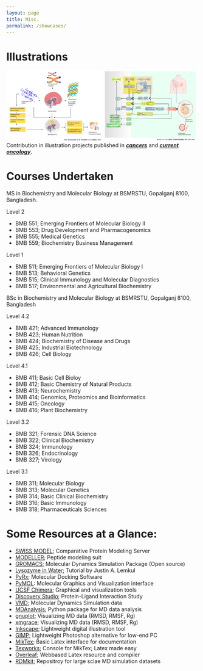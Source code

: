 ```yaml
---
layout: page
title: Misc.
permalink: /showcases/
---
```

# Illustrations
![](/images/illustrations.svg)
Contribution in illustration projects published in *[**cancers**](https://www.mdpi.com/2072-6694/13/13/3221)* and *[**current oncology**](https://www.mdpi.com/1718-7729/28/6/417)*.

# Courses Undertaken
MS in Biochemistry and Molecular Biology at BSMRSTU, Gopalganj 8100, Bangladesh.<br>

Level 2
- BMB 551; Emerging Frontiers of Molecular Biology II
- BMB 553; Drug Development and Pharmacogenomics
- BMB 555; Medical Genetics
- BMB 559; Biochemistry Business Management

Level 1
- BMB 511; Emerging Frontiers of Molecular Biology I
- BMB 513; Behavioral Genetics
- BMB 515; Clinical Immunology and Molecular Diagnostics
- BMB 517; Environmental and Agricultural Biochemistry

BSc in Biochemistry and Molecular Biology at BSMRSTU, Gopalganj 8100, Bangladesh

Level 4.2
- BMB 421; Advanced Immunology
- BMB 423; Human Nutrition
- BMB 424; Biochemistry of Disease and Drugs
- BMB 425; Industrial Biotechnology
- BMB 426; Cell Biology

Level 4.1
- BMB 411; Basic Cell Bioloy
- BMB 412; Basic Chemistry of Natural Products
- BMB 413; Neurochemistry
- BMB 414; Genomics, Proteomics and Bioinformatics
- BMB 415; Oncology
- BMB 416; Plant Biochemistry

Level 3.2
- BMB 321; Forensic DNA Science
- BMB 322; Clinical Biochemistry
- BMB 324; Immunology
- BMB 326; Endocrinology
- BMB 327; Virology

Level 3.1
- BMB 311; Molecular Biology
- BMB 313; Molecular Genetics
- BMB 314; Basic Clinical Biochemistry
- BMB 316; Basic Immunology
- BMB 318; Pharmaceuticals Sciences



# Some Resources at a Glance:
- [SWISS MODEL](https://swissmodel.expasy.org/interactive); Comparative Protein Modeling Server
- [MODELLER](https://salilab.org/modeller/); Peptide modeling suit
- [GROMACS](https://www.gromacs.org/); Molecular Dynamics Simulation Package (Open source)
- [Lysozyme in Water](http://www.mdtutorials.com/gmx/lysozyme/index.html); Tutorial by Justin A. Lemkul
- [PyRx](https://pyrx.sourceforge.io/); Molecular Docking Software
- [PyMOL](https://pymol.org/2/): Molecular Graphics and Visualization interface
- [UCSF Chimera](https://www.cgl.ucsf.edu/chimera/); Graphical and visualization tools
- [Discovery Studio](https://discover.3ds.com/discovery-studio-visualizer-download); Protein-Ligand Interaction Study
- [VMD](https://www.ks.uiuc.edu/Research/vmd/); Molecular Dynamics Simulation data
- [MDAnalysis](https://www.mdanalysis.org/); Python package for MD data analysis
- [gnuplot](http://www.gnuplot.info/); Visualizing MD data (RMSD, RMSF, Rg)
- [xmgrace](https://plasma-gate.weizmann.ac.il/Grace/); Visualizing MD data (RMSD, RMSF, Rg)
- [Inkscape](https://inkscape.org/); Lightweight digital illustration tool
- [GIMP](https://www.gimp.org/); Lightweight Photoshop alternative for low-end PC
- [MikTex](https://miktex.org/download); Basic Latex interface for documentation
- [Texworks](https://miktex.org/download); Console for MikTex; Latex made easy
- [Overleaf](https://www.overleaf.com/project); Webbased Latex resource and compiler
- [RDMkit](https://rdmkit.elixir-europe.org/biomolecular_simulation_data.html); Repositroy for large sclae MD simulation datasets
